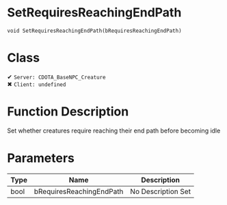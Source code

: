 # SetRequiresReachingEndPath
```
void SetRequiresReachingEndPath(bRequiresReachingEndPath)
```
# Class
✔ `Server: CDOTA_BaseNPC_Creature`  
✖ `Client: undefined`  

# Function Description
Set whether creatures require reaching their end path before becoming idle
# Parameters
Type|Name|Description
--|--|--
bool|bRequiresReachingEndPath|No Description Set
